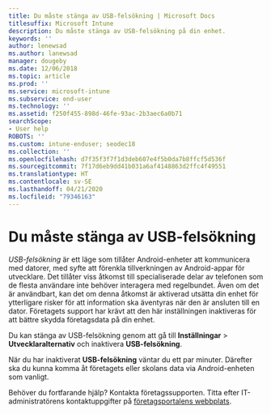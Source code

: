 ```yaml
---
title: Du måste stänga av USB-felsökning | Microsoft Docs
titlesuffix: Microsoft Intune
description: Du måste stänga av USB-felsökning på din enhet.
keywords: ''
author: lenewsad
ms.author: lanewsad
manager: dougeby
ms.date: 12/06/2018
ms.topic: article
ms.prod: ''
ms.service: microsoft-intune
ms.subservice: end-user
ms.technology: ''
ms.assetid: f250f455-898d-46fe-93ac-2b3aec6a0b71
searchScope:
- User help
ROBOTS: ''
ms.custom: intune-enduser; seodec18
ms.collection: ''
ms.openlocfilehash: d7f35f3f7f1d3deb607e4f5b0da7b8ffcf5d536f
ms.sourcegitcommit: 7f17d6eb9dd41b031a6af4148863d2ffc4f49551
ms.translationtype: HT
ms.contentlocale: sv-SE
ms.lasthandoff: 04/21/2020
ms.locfileid: "79346163"
---
```

# <a name="you-need-to-turn-off-usb-debugging"></a>Du måste stänga av USB-felsökning

_USB-felsökning_ är ett läge som tillåter Android-enheter att kommunicera med datorer, med syfte att förenkla tillverkningen av Android-appar för utvecklare. Det tillåter viss åtkomst till specialiserade delar av telefonen som de flesta användare inte behöver interagera med regelbundet. Även om det är användbart, kan det om denna åtkomst är aktiverad utsätta din enhet för ytterligare risker för att information ska äventyras när den är ansluten till en dator. Företagets support har krävt att den här inställningen inaktiveras för att bättre skydda företagsdata på din enhet.

Du kan stänga av USB-felsökning genom att gå till **Inställningar** > **Utvecklaralternativ** och inaktivera **USB-felsökning**.

När du har inaktiverat **USB-felsökning** väntar du ett par minuter. Därefter ska du kunna komma åt företagets eller skolans data via Android-enheten som vanligt.

Behöver du fortfarande hjälp? Kontakta företagssupporten. Titta efter IT-administratörens kontaktuppgifter på [företagsportalens webbplats](https://go.microsoft.com/fwlink/?linkid=2010980).
